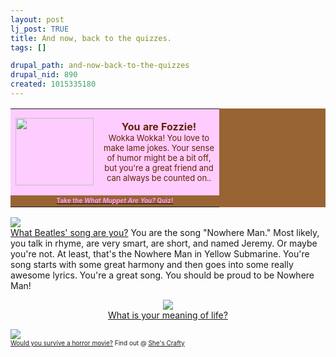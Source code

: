 ```yaml
--- 
layout: post
lj_post: TRUE
title: And now, back to the quizzes.
tags: []

drupal_path: and-now-back-to-the-quizzes
drupal_nid: 890
created: 1015335180
---
```

<table width="350" border="0" bgcolor="#996433"><tr bgcolor="#F0A268"><td width="125" bgcolor="#FFCCFF"><div align="center"><img src="http://www.geraldfield.com/nadinesplace/muppetquiz/fozzie.jpg" width="125" height="108"></div></td><td width="177" bgcolor="#FFCCFF"><p align="center"><b><font size="3" color="#612203">You are Fozzie!</font></b><font color="#612203"><br><font size="2">Wokka Wokka! You love to make lame jokes. Your sense of humor might be a bit off, but you're a great friend and can always be counted on.</font></font><font color="#950000"><font size="2">.</font></font></p></td></tr><tr bgcolor="#996433"><td colspan="2"><div align="center"><font size="1"><b><a href="http://www.geraldfield.com/cgi-bin/unofficial/quizzes/sfesurvey.cgi?whatmuppetareyou" target="_blank"><font color="#FF99FF">Take the <i>What Muppet Are You?</i> Quiz!</font></a></b></font></div></td></tr></table>


<a href="http://badubop.net/beatles" target="beatles"><img src="http://badubop.net/beatles/quiz/song/images/nowhereman.gif" border=0></a><BR><a href="http://badubop.net/beatles" target="beatles">What Beatles' song are you?</a>
You are the song "Nowhere Man." Most likely, you talk in rhyme, are very smart, are short, and named Jeremy. Or maybe you're not. At least, that's the Nowhere Man in Yellow Submarine. You're song starts with some great harmony and then goes into some really awesome lyrics. You're a great song. You should be proud to be Nowhere Man!

<center><a href="http://imagination.nu/lifetest.htm">
<img src="http://imagination.nu/lifetest3.gif" border="0">
<br>What is your meaning of life?</a></center>

<a href="http://glitterstars.com/shescrafty/quizzes/horror.html"><img border="0" src="http://glitterstars.com/shescrafty/images/alive.jpg"></a><br><font size="1"><a href="http://glitterstars.com/shescrafty/quizzes/horror.html">Would you survive a horror movie?</a> Find out @ <a href="http://glitterstars.com/shescrafty">She's Crafty</a>
